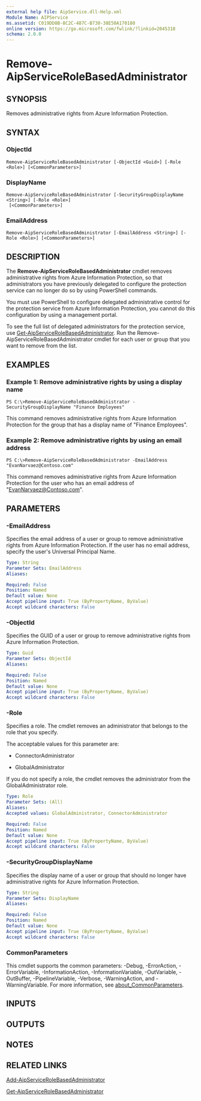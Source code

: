 ```yaml
---
external help file: AipService.dll-Help.xml
Module Name: AIPService
ms.assetid: C019DD8B-8C2C-487C-B730-38E50A170180
online version: https://go.microsoft.com/fwlink/?linkid=2045318
schema: 2.0.0
---
```


# Remove-AipServiceRoleBasedAdministrator

## SYNOPSIS
Removes administrative rights from Azure Information Protection.

## SYNTAX

### ObjectId
```
Remove-AipServiceRoleBasedAdministrator [-ObjectId <Guid>] [-Role <Role>] [<CommonParameters>]
```

### DisplayName
```
Remove-AipServiceRoleBasedAdministrator [-SecurityGroupDisplayName <String>] [-Role <Role>]
 [<CommonParameters>]
```

### EmailAddress
```
Remove-AipServiceRoleBasedAdministrator [-EmailAddress <String>] [-Role <Role>] [<CommonParameters>]
```

## DESCRIPTION
The **Remove-AipServiceRoleBasedAdministrator** cmdlet removes administrative rights from Azure Information Protection, so that administrators you have previously delegated to configure the protection service can no longer do so by using PowerShell commands.

You must use PowerShell to configure delegated administrative control for the protection service from Azure Information Protection, you cannot do this configuration by using a management portal.

To see the full list of delegated administrators for the protection service, use [Get-AipServiceRoleBasedAdministrator](./Get-AipServiceRoleBasedAdministrator.md). Run the Remove-AipServiceRoleBasedAdministrator cmdlet for each user or group that you want to remove from the list. 

## EXAMPLES

### Example 1: Remove administrative rights by using a display name
```
PS C:\>Remove-AipServiceRoleBasedAdministrator -SecurityGroupDisplayName "Finance Employees"
```

This command removes administrative rights from Azure Information Protection for the group that has a display name of "Finance Employees".

### Example 2: Remove administrative rights by using an email address
```
PS C:\>Remove-AipServiceRoleBasedAdministrator -EmailAddress "EvanNarvaez@Contoso.com"
```

This command removes administrative rights from Azure Information Protection for the user who has an email address of "EvanNarvaez@Contoso.com".

## PARAMETERS

### -EmailAddress
Specifies the email address of a user or group to remove administrative rights from Azure Information Protection. If the user has no email address, specify the user's Universal Principal Name.

```yaml
Type: String
Parameter Sets: EmailAddress
Aliases:

Required: False
Position: Named
Default value: None
Accept pipeline input: True (ByPropertyName, ByValue)
Accept wildcard characters: False
```

### -ObjectId
Specifies the GUID of a user or group to remove administrative rights from Azure Information Protection.

```yaml
Type: Guid
Parameter Sets: ObjectId
Aliases:

Required: False
Position: Named
Default value: None
Accept pipeline input: True (ByPropertyName, ByValue)
Accept wildcard characters: False
```

### -Role
Specifies a role. The cmdlet removes an administrator that belongs to the role that you specify.

The acceptable values for this parameter are:

- ConnectorAdministrator

- GlobalAdministrator

If you do not specify a role, the cmdlet removes the administrator from the GlobalAdministrator role.

```yaml
Type: Role
Parameter Sets: (All)
Aliases:
Accepted values: GlobalAdministrator, ConnectorAdministrator

Required: False
Position: Named
Default value: None
Accept pipeline input: True (ByPropertyName, ByValue)
Accept wildcard characters: False
```

### -SecurityGroupDisplayName
Specifies the display name of a user or group that should no longer have administrative rights for Azure Information Protection.

```yaml
Type: String
Parameter Sets: DisplayName
Aliases:

Required: False
Position: Named
Default value: None
Accept pipeline input: True (ByPropertyName, ByValue)
Accept wildcard characters: False
```

### CommonParameters
This cmdlet supports the common parameters: -Debug, -ErrorAction, -ErrorVariable, -InformationAction, -InformationVariable, -OutVariable, -OutBuffer, -PipelineVariable, -Verbose, -WarningAction, and -WarningVariable. For more information, see [about_CommonParameters](http://go.microsoft.com/fwlink/?LinkID=113216).

## INPUTS

## OUTPUTS

## NOTES

## RELATED LINKS

[Add-AipServiceRoleBasedAdministrator](./Add-AipServiceRoleBasedAdministrator.md)

[Get-AipServiceRoleBasedAdministrator](./Get-AipServiceRoleBasedAdministrator.md)
